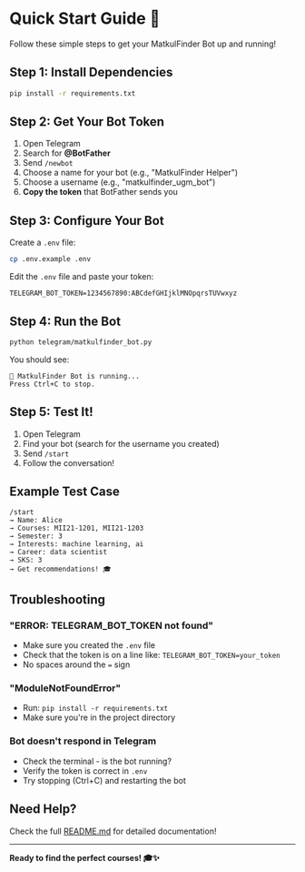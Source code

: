 # Quick Start Guide 🚀

Follow these simple steps to get your MatkulFinder Bot up and running!

## Step 1: Install Dependencies

```bash
pip install -r requirements.txt
```

## Step 2: Get Your Bot Token

1. Open Telegram
2. Search for **@BotFather**
3. Send `/newbot`
4. Choose a name for your bot (e.g., "MatkulFinder Helper")
5. Choose a username (e.g., "matkulfinder_ugm_bot")
6. **Copy the token** that BotFather sends you

## Step 3: Configure Your Bot

Create a `.env` file:

```bash
cp .env.example .env
```

Edit the `.env` file and paste your token:

```
TELEGRAM_BOT_TOKEN=1234567890:ABCdefGHIjklMNOpqrsTUVwxyz
```

## Step 4: Run the Bot

```bash
python telegram/matkulfinder_bot.py
```

You should see:
```
🤖 MatkulFinder Bot is running...
Press Ctrl+C to stop.
```

## Step 5: Test It!

1. Open Telegram
2. Find your bot (search for the username you created)
3. Send `/start`
4. Follow the conversation!

## Example Test Case

```
/start
→ Name: Alice
→ Courses: MII21-1201, MII21-1203
→ Semester: 3
→ Interests: machine learning, ai
→ Career: data scientist
→ SKS: 3
→ Get recommendations! 🎓
```

## Troubleshooting

### "ERROR: TELEGRAM_BOT_TOKEN not found"
- Make sure you created the `.env` file
- Check that the token is on a line like: `TELEGRAM_BOT_TOKEN=your_token`
- No spaces around the `=` sign

### "ModuleNotFoundError"
- Run: `pip install -r requirements.txt`
- Make sure you're in the project directory

### Bot doesn't respond in Telegram
- Check the terminal - is the bot running?
- Verify the token is correct in `.env`
- Try stopping (Ctrl+C) and restarting the bot

## Need Help?

Check the full [README.md](README.md) for detailed documentation!

---

**Ready to find the perfect courses! 🎓✨**
